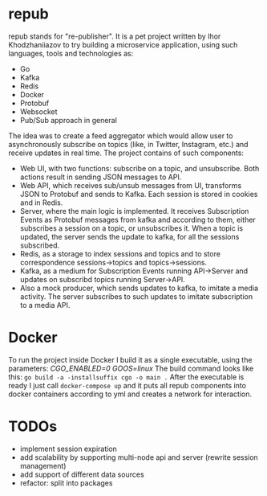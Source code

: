 # repub
repub stands for "re-publisher". It is a pet project written by Ihor Khodzhaniiazov to try building a microservice application, using such languages, tools and technologies as:
- Go
- Kafka 
- Redis
- Docker
- Protobuf
- Websocket
- Pub/Sub approach in general

The idea was to create a feed aggregator which would allow user to asynchronously subscribe on topics (like, in Twitter, Instagram, etc.) and receive updates in real time. The project contains of such components:
- Web UI, with two functions: subscribe on a topic, and unsubscribe. Both actions result in sending JSON messages to API.
- Web API, which receives sub/unsub messages from UI, transforms JSON to Protobuf and sends to Kafka. Each session is stored in cookies and in Redis. 
- Server, where the main logic is implemented. It receives Subscription Events as Protobuf messages from kafka and according to them, either subscribes a session on a topic, or unsubscribes it. When a topic is updated, the server sends the update to kafka, for all the sessions subscribed.
- Redis, as a storage to index sessions and topics and to store correspondence sessions->topics and topics->sessions.
- Kafka, as a medium for Subscription Events running API->Server and updates on subscribd topics running Server->API. 
- Also a mock producer, which sends updates to kafka, to imitate a media activity. The server subscribes to such updates to imitate subscription to a media API.

# Docker
To run the project inside Docker I build it as a single executable, using the parameters: _CGO_ENABLED=0 GOOS=linux_
The build command looks like this: `go build -a -installsuffix cgo -o main .`
After the executable is ready I just call `docker-compose up` and it puts all repub components into docker containers according to yml and creates a network for interaction.


# TODOs
- implement session expiration
- add scalability by supporting multi-node api and server (rewrite session management)
- add support of different data sources
- refactor: split into packages